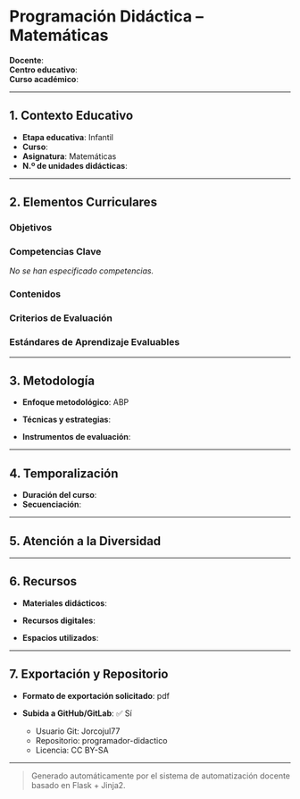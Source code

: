 # Programación Didáctica – Matemáticas

**Docente**:   
**Centro educativo**:   
**Curso académico**:   

---

## 1. Contexto Educativo

- **Etapa educativa**: Infantil
- **Curso**: 
- **Asignatura**: Matemáticas
- **N.º de unidades didácticas**: 

---

## 2. Elementos Curriculares

### Objetivos


### Competencias Clave

_No se han especificado competencias._


### Contenidos


### Criterios de Evaluación


### Estándares de Aprendizaje Evaluables


---

## 3. Metodología

- **Enfoque metodológico**: ABP
- **Técnicas y estrategias**:  
  
- **Instrumentos de evaluación**: 

---

## 4. Temporalización

- **Duración del curso**: 
- **Secuenciación**:  
  

---

## 5. Atención a la Diversidad



---

## 6. Recursos

- **Materiales didácticos**:  
  
- **Recursos digitales**:  
  
- **Espacios utilizados**: 

---

## 7. Exportación y Repositorio

- **Formato de exportación solicitado**: pdf
- **Subida a GitHub/GitLab**: ✅ Sí

  - Usuario Git: Jorcojul77
  - Repositorio: programador-didactico
  - Licencia: CC BY-SA


---

> Generado automáticamente por el sistema de automatización docente basado en Flask + Jinja2.